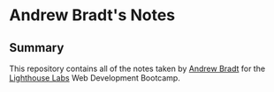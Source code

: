 # Andrew Bradt's Notes
## Summary
This repository contains all of the notes taken by [Andrew Bradt](https://github.com/andrew-bradt) for the [Lighthouse Labs](https://www.lighthouselabs.ca/) Web Development Bootcamp.
